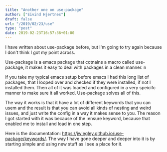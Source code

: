 ```yaml
---
title: "Another one on use-package"
author: ["Eivind Hjertnes"]
draft: false
url: "/2019/02/23/use"
type: "post"
date: 2019-02-23T16:57:36+01:00
---
```


I have written about use-package before, but I'm going to try again
because I don't think I got my point across.

Use-package is a emacs package that cotnains a macro called use-package,
it makes it easy to deal with packages in a clean manner. n

If you take my typical emacs setup before emacs I had this long list of
packages, that I looped over and checked if they were installed, if not
I installed them. Then all of it was loaded and configured in a very
speicifc manner to make sure it all worked. Use-package solves all of
this.

The way it works is that it have a lot of different keywords that you
can usem and the result is that you can avoid all kinds of nesting and
weird issues, and just write the config in a way it makes sense to you.
The reason I got started with it was because of the :ensure keyword,
because that enabled me to install and load in one step.

Here is the documentation:
<https://jwiegley.github.io/use-package/keywords/>. The way I have gone
deeper and deeper into it is by starting simple and using new stuff as I
see a place for it.
